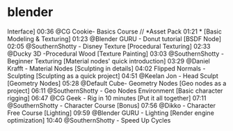 # blender


Interface]
00:36 @CG Cookie- Basics Course
// *Asset Pack  01:21 *
[Basic Modeling & Texturing]
01:23 @Blender GURU - Donut tutorial
[BSDF Node]
02:05 @SouthernShotty  - Disney Texture
[Procedural Texturing]
02:33 @Ducky 3D -Procedural Wood
[Texture Painting]
03:03 @SouthernShotty - Beginner Texturing
[Material nodes' quick introduction]
03:29 @Daniel Krafft - Material Nodes
[Sculpting in details]
04:02 Flipped Normals - Sculpting
[Sculpting as a quick project]
04:51 @Keelan Jon - Head Sculpt
[Geometry Nodes]
05:28 @Default Cube- Geometry Nodes
[Geo nodes as a project]
06:11 @SouthernShotty  - Geo Nodes Environment
[Basic character rigging]
06:47 @CG Geek - Rig in 10 minutes
[Put it all together]
07:11 @SouthernShotty - Character Course
[Bonus]
07:56 @Dikko - Character Free Course
[Lighting]
09:59 @Blender GURU - Lighting
[Render engine optimization]
10:40 @SouthernShotty - Speed Up Cycles
